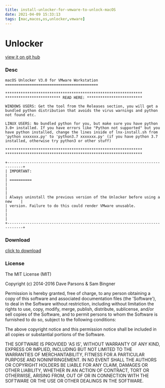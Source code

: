 ```yaml
---
title: install-unlocker-for-vmware-to-unlock-macOS
date: 2021-04-09 15:33:13
tags: [mac,macos,os,unlocker,vmware]
---
```


# Unlocker

[view it on git hub](https://github.com/paolo-projects/unlocker)

### Desc

```
macOS Unlocker V3.0 for VMware Workstation
==========================================

**************************************************************
************************* READ HERE: *************************

WINDOWS USERS: Get the tool from the Releases section, you will get a bundled python distribution that avoids the virus warnings and python not found etc.

LINUX USERS: No bundled python for you, but make sure you have python 3.0+ installed. If you have errors like "Python not supported" but you have python installed, change the lines inside of lnx-install.sh from 'python xxxxxxx.py' to 'python3.7 xxxxxxx.py' (if you have python 3.7 installed, otherwise try python3 or other stuff)

**************************************************************
**************************************************************

+-----------------------------------------------------------------------------+
| IMPORTANT:                                                                  |
| ==========                                                                  |
|                                                                             |
| Always uninstall the previous version of the Unlocker before using a new    |
| version. Failure to do this could render VMware unusable.                   |
|                                                                             |
+-----------------------------------------------------------------------------+
```

### Download

[click to download](https://github.com/paolo-projects/unlocker/releases/download/3.0.3/unlocker.zip)



### License

The MIT License (MIT)

Copyright (c) 2014-2016 Dave Parsons & Sam Bingner

Permission is hereby granted, free of charge, to any person obtaining a copy
of this software and associated documentation files (the 'Software'), to deal
in the Software without restriction, including without limitation the rights
to use, copy, modify, merge, publish, distribute, sublicense, and/or sell
copies of the Software, and to permit persons to whom the Software is
furnished to do so, subject to the following conditions:

The above copyright notice and this permission notice shall be included in
all copies or substantial portions of the Software.

THE SOFTWARE IS PROVIDED 'AS IS', WITHOUT WARRANTY OF ANY KIND, EXPRESS OR
IMPLIED, INCLUDING BUT NOT LIMITED TO THE WARRANTIES OF MERCHANTABILITY,
FITNESS FOR A PARTICULAR PURPOSE AND NONINFRINGEMENT. IN NO EVENT SHALL THE
AUTHORS OR COPYRIGHT HOLDERS BE LIABLE FOR ANY CLAIM, DAMAGES OR OTHER
LIABILITY, WHETHER IN AN ACTION OF CONTRACT, TORT OR OTHERWISE, ARISING FROM,
OUT OF OR IN CONNECTION WITH THE SOFTWARE OR THE USE OR OTHER DEALINGS IN
THE SOFTWARE.